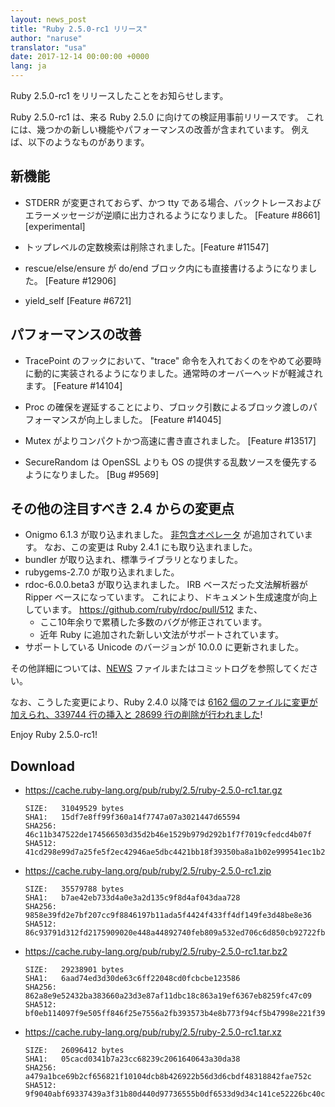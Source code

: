 ```yaml
---
layout: news_post
title: "Ruby 2.5.0-rc1 リリース"
author: "naruse"
translator: "usa"
date: 2017-12-14 00:00:00 +0000
lang: ja
---
```


Ruby 2.5.0-rc1 をリリースしたことをお知らせします。

Ruby 2.5.0-rc1 は、来る Ruby 2.5.0 に向けての検証用事前リリースです。
これには、幾つかの新しい機能やパフォーマンスの改善が含まれています。
例えば、以下のようなものがあります。

## 新機能

* STDERR が変更されておらず、かつ tty である場合、バックトレースおよびエラーメッセージが逆順に出力されるようになりました。
  [Feature #8661] [experimental]

* トップレベルの定数検索は削除されました。[Feature #11547]

* rescue/else/ensure が do/end ブロック内にも直接書けるようになりました。 [Feature #12906]

* yield\_self [Feature #6721]

## パフォーマンスの改善

* TracePoint のフックにおいて、"trace" 命令を入れておくのをやめて必要時に動的に実装されるようになりました。通常時のオーバーヘッドが軽減されます。 [Feature #14104]

* Proc の確保を遅延することにより、ブロック引数によるブロック渡しのパフォーマンスが向上しました。 [Feature #14045]

* Mutex がよりコンパクトかつ高速に書き直されました。 [Feature #13517]

* SecureRandom は OpenSSL よりも OS の提供する乱数ソースを優先するようになりました。 [Bug #9569]

## その他の注目すべき 2.4 からの変更点

* Onigmo 6.1.3 が取り込まれました。
  [非包含オペレータ](https://github.com/k-takata/Onigmo/issues/87) が追加されています。
  なお、この変更は Ruby 2.4.1 にも取り込まれました。
* bundler が取り込まれ、標準ライブラリとなりました。
* rubygems-2.7.0 が取り込まれました。
* rdoc-6.0.0.beta3 が取り込まれました。
  IRB ベースだった文法解析器が Ripper ベースになっています。
  これにより、ドキュメント生成速度が向上しています。
  https://github.com/ruby/rdoc/pull/512
  また、
  * ここ10年余りで累積した多数のバグが修正されています。
  * 近年 Ruby に追加された新しい文法がサポートされています。
* サポートしている Unicode のバージョンが 10.0.0 に更新されました。

その他詳細については、[NEWS](https://github.com/ruby/ruby/blob/v2_5_0_rc1/NEWS) ファイルまたはコミットログを参照してください。

なお、こうした変更により、Ruby 2.4.0 以降では
[6162 個のファイルに変更が加えられ、339744 行の挿入と 28699 行の削除が行われました](https://github.com/ruby/ruby/compare/v2_4_0...v2_5_0_rc1)!

Enjoy Ruby 2.5.0-rc1!

## Download

* <https://cache.ruby-lang.org/pub/ruby/2.5/ruby-2.5.0-rc1.tar.gz>

      SIZE:   31049529 bytes
      SHA1:   15df7e8ff99f360a14f7747a07a3021447d65594
      SHA256: 46c11b347522de174566503d35d2b46e1529b979d292b1f7f7019cfedcd4b07f
      SHA512: 41cd298e99d7a25fe5f2ec42946ae5dbc4421bb18f39350ba8a1b02e999541ec1b21b5f6ce0489b3a159f47e37d409178ba7c21c00e177b0fdb410ca6e9d6142

* <https://cache.ruby-lang.org/pub/ruby/2.5/ruby-2.5.0-rc1.zip>

      SIZE:   35579788 bytes
      SHA1:   b7ae42eb733d4a0e3a2d135c9f8d4af043daa728
      SHA256: 9858e39fd2e7bf207cc9f8846197b11ada5f4424f433ff4df149fe3d48be8e36
      SHA512: 86c93791d312fd2175909020e448a44892740feb809a532ed706c6d850cb92722fb7ca02ecbdf7a1fbeb5b4f42f1338ce9a15b7c0a41055937bd1fdfb4be6f11

* <https://cache.ruby-lang.org/pub/ruby/2.5/ruby-2.5.0-rc1.tar.bz2>

      SIZE:   29238901 bytes
      SHA1:   6aad74ed3d30de63c6ff22048cd0fcbcbe123586
      SHA256: 862a8e9e52432ba383660a23d3e87af11dbc18c863a19ef6367eb8259fc47c09
      SHA512: bf0eb114097f9e505ff846f25e7556a2fb393573b4e8b773f94cf5b47998e221f3962a291db15a3cdbdf4ced5a523812937f80d95f4ee3f7b13c4e37f178d7a7

* <https://cache.ruby-lang.org/pub/ruby/2.5/ruby-2.5.0-rc1.tar.xz>

      SIZE:   26096412 bytes
      SHA1:   05cacd0341b7a23cc68239c2061640643a30da38
      SHA256: a479a1bce69b2cf656821f10104dcb8b426922b56d3d6cbdf48318842fae752c
      SHA512: 9f9040abf69337439a3f31b80d440d97736555b0df6533d9d34c141ce52226bc40c3f4f7e596e74b080c879e933649c17a073c893be1a304d9a883bab02e9494

